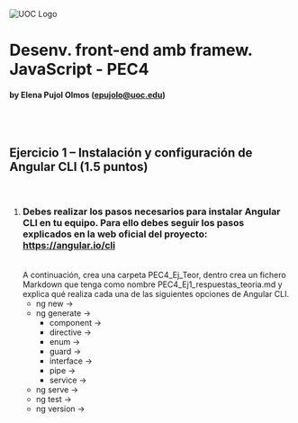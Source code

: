![UOC Logo](/images/uoc_masterbrand_2linies_posititiu.jpg)

# Desenv. front-end amb framew. JavaScript - PEC4
#### by Elena Pujol Olmos (epujolo@uoc.edu)

<br><br>

## Ejercicio 1 – Instalación y configuración de Angular CLI (1.5 puntos)

<br>

1. ### Debes realizar los pasos necesarios para instalar Angular CLI en tu equipo. Para ello debes seguir los pasos explicados en la web oficial del proyecto: https://angular.io/cli

    <br>
    A continuación, crea una carpeta PEC4_Ej_Teor, dentro crea un fichero Markdown que tenga como nombre PEC4_Ej1_respuestas_teoria.md y explica qué realiza cada una de las siguientes opciones de Angular CLI.

    * ng new -> 
    * ng generate -> 
        * component -> 
        * directive -> 
        * enum -> 
        * guard -> 
        * interface -> 
        * pipe -> 
        * service -> 
    * ng serve -> 
    * ng test -> 
    * ng version -> 